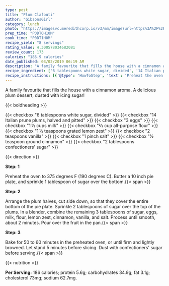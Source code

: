 ```yaml
---
type: post
title: "Plum Clafouti"
author: "GibsonsGirl"
category: lunch
photo: "https://imagesvc.meredithcorp.io/v3/mm/image?url=https%3A%2F%2Fimages.media-allrecipes.com%2Fuserphotos%2F420558.jpg"
prep_time: "P0DT0H10M"
cook_time: "P0DT1H0M"
recipe_yield: "8 servings"
rating_value: 4.300578034682081
review_count: 173
calories: "185.9 calories"
date_published: 03/02/2019 06:19 AM
description: "A family favourite that fills the house with a cinnamon aroma. A delicious plum dessert, dusted with icing sugar!"
recipe_ingredient: ['6 tablespoons white sugar, divided', '14 Italian prune plums, halved and pitted', '3 eggs', '1\u2009⅓ cups milk', '⅔ cup all-purpose flour', '1\u2009½ teaspoons grated lemon zest', '2 teaspoons vanilla', '1 pinch salt', '½ teaspoon ground cinnamon', "2 tablespoons confectioners' sugar"]
recipe_instructions: [{'@type': 'HowToStep', 'text': 'Preheat the oven to 375 degrees F (190 degrees C). Butter a 10 inch pie plate, and sprinkle 1 tablespoon of sugar over the bottom.\n'}, {'@type': 'HowToStep', 'text': 'Arrange the plum halves, cut side down, so that they cover the entire bottom of the pie plate. Sprinkle 2 tablespoons of sugar over the top of the plums. In a blender, combine the remaining 3 tablespoons of sugar, eggs, milk, flour, lemon zest, cinnamon, vanilla, and salt. Process until smooth, about 2 minutes. Pour over the fruit in the pan.\n'}, {'@type': 'HowToStep', 'text': "Bake for 50 to 60 minutes in the preheated oven, or until firm and lightly browned.  Let stand 5 minutes before slicing. Dust with confectioners' sugar before serving.\n"}]
---
```


A family favourite that fills the house with a cinnamon aroma. A delicious plum dessert, dusted with icing sugar! 

{{< boldheading >}}

{{< checkbox "6 tablespoons white sugar, divided" >}}
{{< checkbox "14  Italian prune plums, halved and pitted" >}}
{{< checkbox "3  eggs" >}}
{{< checkbox "1 ⅓ cups milk" >}}
{{< checkbox "⅔ cup all-purpose flour" >}}
{{< checkbox "1 ½ teaspoons grated lemon zest" >}}
{{< checkbox "2 teaspoons vanilla" >}}
{{< checkbox "1 pinch salt" >}}
{{< checkbox "½ teaspoon ground cinnamon" >}}
{{< checkbox "2 tablespoons confectioners' sugar" >}}


{{< direction >}}

**Step: 1**

Preheat the oven to 375 degrees F (190 degrees C). Butter a 10 inch pie plate, and sprinkle 1 tablespoon of sugar over the bottom.{{< span >}}

**Step: 2**

Arrange the plum halves, cut side down, so that they cover the entire bottom of the pie plate. Sprinkle 2 tablespoons of sugar over the top of the plums. In a blender, combine the remaining 3 tablespoons of sugar, eggs, milk, flour, lemon zest, cinnamon, vanilla, and salt. Process until smooth, about 2 minutes. Pour over the fruit in the pan.{{< span >}}

**Step: 3**

Bake for 50 to 60 minutes in the preheated oven, or until firm and lightly browned.  Let stand 5 minutes before slicing. Dust with confectioners' sugar before serving.{{< span >}}

{{< nutrition >}}

**Per Serving:** 186 calories; protein 5.6g; carbohydrates 34.9g; fat 3.1g; cholesterol 73mg; sodium 62.7mg.